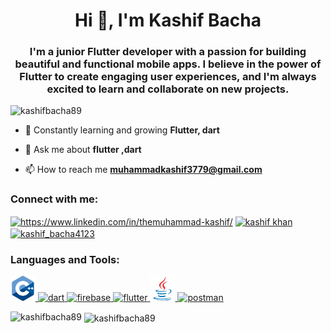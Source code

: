 <h1 align="center">Hi 👋, I'm Kashif Bacha</h1>
<h3 align="center">I'm a junior Flutter developer with a passion for building beautiful and functional mobile apps. I believe in the power of Flutter to create engaging user experiences, and I'm always excited to learn and collaborate on new projects.</h3>

<p align="left"> <img src="https://komarev.com/ghpvc/?username=kashifbacha89&label=Profile%20views&color=0e75b6&style=flat" alt="kashifbacha89" /> </p>

- 🌱 Constantly learning and growing **Flutter, dart**

- 💬 Ask me about **flutter ,dart**

- 📫 How to reach me **muhammadkashif3779@gmail.com**

<h3 align="left">Connect with me:</h3>
<p align="left">
<a href="https://linkedin.com/in/https://www.linkedin.com/in/themuhammad-kashif/" target="blank"><img align="center" src="https://raw.githubusercontent.com/rahuldkjain/github-profile-readme-generator/master/src/images/icons/Social/linked-in-alt.svg" alt="https://www.linkedin.com/in/themuhammad-kashif/" height="30" width="40" /></a>
<a href="https://fb.com/kashif khan" target="blank"><img align="center" src="https://raw.githubusercontent.com/rahuldkjain/github-profile-readme-generator/master/src/images/icons/Social/facebook.svg" alt="kashif khan" height="30" width="40" /></a>
<a href="https://instagram.com/kashif_bacha4123" target="blank"><img align="center" src="https://raw.githubusercontent.com/rahuldkjain/github-profile-readme-generator/master/src/images/icons/Social/instagram.svg" alt="kashif_bacha4123" height="30" width="40" /></a>
</p>

<h3 align="left">Languages and Tools:</h3>
<p align="left"> <a href="https://www.w3schools.com/cpp/" target="_blank" rel="noreferrer"> <img src="https://raw.githubusercontent.com/devicons/devicon/master/icons/cplusplus/cplusplus-original.svg" alt="cplusplus" width="40" height="40"/> </a> <a href="https://dart.dev" target="_blank" rel="noreferrer"> <img src="https://www.vectorlogo.zone/logos/dartlang/dartlang-icon.svg" alt="dart" width="40" height="40"/> </a> <a href="https://firebase.google.com/" target="_blank" rel="noreferrer"> <img src="https://www.vectorlogo.zone/logos/firebase/firebase-icon.svg" alt="firebase" width="40" height="40"/> </a> <a href="https://flutter.dev" target="_blank" rel="noreferrer"> <img src="https://www.vectorlogo.zone/logos/flutterio/flutterio-icon.svg" alt="flutter" width="40" height="40"/> </a> <a href="https://www.java.com" target="_blank" rel="noreferrer"> <img src="https://raw.githubusercontent.com/devicons/devicon/master/icons/java/java-original.svg" alt="java" width="40" height="40"/> </a> <a href="https://postman.com" target="_blank" rel="noreferrer"> <img src="https://www.vectorlogo.zone/logos/getpostman/getpostman-icon.svg" alt="postman" width="40" height="40"/> </a> </p>

<p><img align="left" src="https://github-readme-stats.vercel.app/api/top-langs?username=kashifbacha89&show_icons=true&locale=en&layout=compact" alt="kashifbacha89" /></p>

<p>&nbsp;<img align="center" src="https://github-readme-stats.vercel.app/api?username=kashifbacha89&show_icons=true&locale=en" alt="kashifbacha89" /></p>



